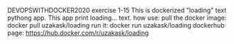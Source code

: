DEVOPSWITHDOCKER2020 exercise 1-15
This is dockerized "loading" text pythong app. This app print loading... text.
how use:
pull the docker image: docker pull uzakask/loading
run it: docker run uzakask/loading
dockerhub page: https://hub.docker.com/r/uzakask/loading
